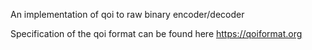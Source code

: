 An implementation of qoi to raw binary encoder/decoder

Specification of the qoi format can be found here https://qoiformat.org
